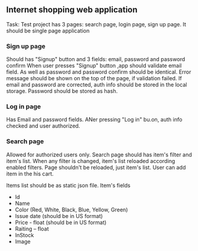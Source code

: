 ## Internet shopping web application

Task:
Test project has 3 pages: search page, login page, sign up page. It should be single page application

### Sign up page
Should has "Signup" button and 3 fields: email, password and password confirm When user presses "Signup" button ,app should validate email field. As well as password and password confirm should be identical. Error message should be shown on the top of the page, if validation failed.
If email and password are corrected, auth info should be stored in the local storage. Password should be stored as hash.

### Log in page
Has Email and password fields. ANer pressing "Log in" bu.on, auth info checked and user authorized.

### Search page
Allowed for authorized users only. Search page should has item's filter and item's list. When any filter is changed, item's list reloaded according enabled filters. Page shouldn't be reloaded, just item's list. User can add item in the his cart.

Items list should be as static json file. Item's fields
+ Id
+ Name
+ Color (Red, White, Black, Blue, Yellow, Green)
+ Issue date (should be in US format)
+ Price - float (should be in US format)
+ Raiting – float
+ InStock
+ Image